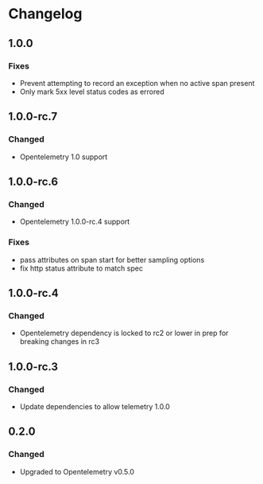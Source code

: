 # Changelog

## 1.0.0

### Fixes

* Prevent attempting to record an exception when no active span present
* Only mark 5xx level status codes as errored

## 1.0.0-rc.7

### Changed

* Opentelemetry 1.0 support

## 1.0.0-rc.6

### Changed

* Opentelemetry 1.0.0-rc.4 support

### Fixes

* pass attributes on span start for better sampling options
* fix http status attribute to match spec

## 1.0.0-rc.4

### Changed

* Opentelemetry dependency is locked to rc2 or lower in prep for breaking changes in rc3

## 1.0.0-rc.3

### Changed

* Update dependencies to allow telemetry 1.0.0

## 0.2.0

### Changed

* Upgraded to Opentelemetry v0.5.0

